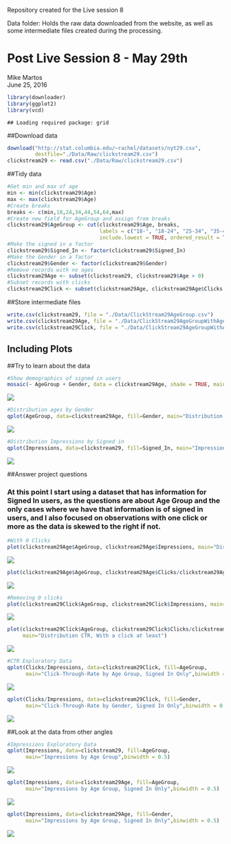 Repository created for the Live session 8

Data folder: Holds the raw data downloaded from the website, as well as some intermediate files created during the processing.

# Post Live Session 8 - May 29th
Mike Martos  
June 25, 2016  



```r
library(downloader)
library(ggplot2)
library(vcd)
```

```
## Loading required package: grid
```

##Download data 

```r
download("http://stat.columbia.edu/~rachel/datasets/nyt29.csv",
         destfile="./Data/Raw/clickstream29.csv")
clickstream29 <- read.csv("./Data/Raw/clickstream29.csv")
```
##Tidy data

```r
#Get min and max of age
min <- min(clickstream29$Age)
max <- max(clickstream29$Age)
#Create breaks
breaks <- c(min,18,24,34,44,54,64,max)
#Create new field for AgeGroup and assign from breaks
clickstream29$AgeGroup <- cut(clickstream29$Age, breaks, 
                              labels = c("18-", "18-24", "25-34", "35-44", "45-54", "55-64", "65+"), 
                              include.lowest = TRUE, ordered_result = TRUE)
#Make the signed in a factor
clickstream29$Signed_In <- factor(clickstream29$Signed_In)
#Make the Gender in a factor
clickstream29$Gender <- factor(clickstream29$Gender)
#Remove records with no ages
clickstream29Age <- subset(clickstream29, clickstream29$Age > 0)
#Subset records with clicks
clickstream29Click <- subset(clickstream29Age, clickstream29Age$Clicks > 0)
```
##Store intermediate files

```r
write.csv(clickstream29, file = "./Data/ClickStream29AgeGroup.csv")
write.csv(clickstream29Age, file = "./Data/ClickStream29AgeGroupWithAge.csv")
write.csv(clickstream29Click, file = "./Data/ClickStream29AgeGroupWithAgeClicks.csv")
```

## Including Plots


##Try to learn about the data

```r
#Show demographics of signed in users
mosaic(~ AgeGroup + Gender, data = clickstream29Age, shade = TRUE, main="Demographics")
```

![](6306LiveSession8_403_files/figure-html/PlotsDemographics-1.png)<!-- -->

```r
#Distribution ages by Gender
qplot(AgeGroup, data=clickstream29Age, fill=Gender, main="Distribution ages by Gender")
```

![](6306LiveSession8_403_files/figure-html/PlotsDemographics-2.png)<!-- -->

```r
#Distribution Impressions by Signed in
qplot(Impressions, data=clickstream29, fill=Signed_In, main="Impressions by Signed in",binwidth = 0.5)
```

![](6306LiveSession8_403_files/figure-html/PlotsDemographics-3.png)<!-- -->

##Answer project questions
### At this point I start using a dataset that has information for Signed In users, as the questions are about Age Group and the only cases where we have that information is of signed in users, and I also focused on observations with one click or more as the data is skewed to the right if not.


```r
#With 0 Clicks
plot(clickstream29Age$AgeGroup, clickstream29Age$Impressions, main="Distribution Impressions")
```

![](6306LiveSession8_403_files/figure-html/PlotsImpressions-1.png)<!-- -->

```r
plot(clickstream29Age$AgeGroup, clickstream29Age$Clicks/clickstream29Age$Impressions, main="Distribution CTR")
```

![](6306LiveSession8_403_files/figure-html/PlotsImpressions-2.png)<!-- -->

```r
#Removing 0 clicks
plot(clickstream29Click$AgeGroup, clickstream29Click$Impressions, main="Distribution Impressions, With a click at least")
```

![](6306LiveSession8_403_files/figure-html/PlotsImpressions-3.png)<!-- -->

```r
plot(clickstream29Click$AgeGroup, clickstream29Click$Clicks/clickstream29Click$Impressions, 
     main="Distribution CTR, With a click at least")
```

![](6306LiveSession8_403_files/figure-html/PlotsImpressions-4.png)<!-- -->

```r
#CTR Exploratory Data
qplot(Clicks/Impressions, data=clickstream29Click, fill=AgeGroup, 
      main="Click-Through-Rate by Age Group, Signed In Only",binwidth = 0.01)
```

![](6306LiveSession8_403_files/figure-html/PlotsImpressions-5.png)<!-- -->

```r
qplot(Clicks/Impressions, data=clickstream29Click, fill=Gender, 
      main="Click-Through-Rate by Gender, Signed In Only",binwidth = 0.01)
```

![](6306LiveSession8_403_files/figure-html/PlotsImpressions-6.png)<!-- -->

##Look at the data from other angles

```r
#Impressions Exploratory Data
qplot(Impressions, data=clickstream29, fill=AgeGroup, 
      main="Impressions by Age Group",binwidth = 0.5)
```

![](6306LiveSession8_403_files/figure-html/PlotsImpressionsCont-1.png)<!-- -->

```r
qplot(Impressions, data=clickstream29Age, fill=AgeGroup, 
      main="Impressions by Age Group, Signed In Only",binwidth = 0.5)
```

![](6306LiveSession8_403_files/figure-html/PlotsImpressionsCont-2.png)<!-- -->

```r
qplot(Impressions, data=clickstream29Age, fill=Gender, 
      main="Impressions by Age Group, Signed In Only",binwidth = 0.5)
```

![](6306LiveSession8_403_files/figure-html/PlotsImpressionsCont-3.png)<!-- -->


       
